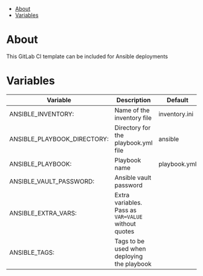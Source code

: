 - [About](#about)
- [Variables](#variables)

# About

This GitLab CI template can be included for Ansible deployments

# Variables

| Variable                     | Description                                       | Default       | Optional/Required |
|------------------------------|---------------------------------------------------|---------------|-------------------|
| ANSIBLE_INVENTORY:           | Name of the inventory file                        | inventory.ini | Required          |
| ANSIBLE_PLAYBOOK_DIRECTORY:  | Directory for the playbook.yml file               | ansible       | Required          |
| ANSIBLE_PLAYBOOK:            | Playbook name                                     | playbook.yml  | Required          |
| ANSIBLE_VAULT_PASSWORD:      | Ansible vault password                            |               | Optional          |
| ANSIBLE_EXTRA_VARS:          | Extra variables. Pass as `VAR=VALUE` without quotes |               | Optional          |
| ANSIBLE_TAGS:                | Tags to be used when deploying the playbook       |               | Optional          |